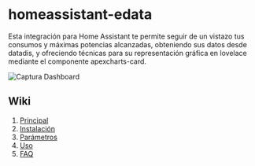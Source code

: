 # homeassistant-edata
Esta integración para Home Assistant te permite seguir de un vistazo tus consumos y máximas potencias alcanzadas, obteniendo sus datos desde datadis, y ofreciendo técnicas para su representación gráfica en lovelace mediante el componente apexcharts-card. 

![Captura Dashboard](https://i.imgur.com/P4TcGLH.png) 

## Wiki
1. [Principal][principal]
2. [Instalación][instalacion]
3. [Parámetros][parametros]
4. [Uso][uso]
5. [FAQ][faq]

[principal]: https://github.com/uvejota/homeassistant-edata/wiki/principal
[instalacion]: https://github.com/uvejota/homeassistant-edata/wiki/instalación
[parametros]: https://github.com/uvejota/homeassistant-edata/wiki/parámetros
[uso]: https://github.com/uvejota/homeassistant-edata/wiki/uso
[faq]: https://github.com/uvejota/homeassistant-edata/wiki/faq
